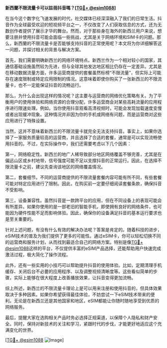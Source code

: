 **新西蘭不限流量卡可以註冊抖音嗎？[[TG💪+ @esim1088](https://t.me/s/esim1088)]**

在当今这个数字化飞速发展的时代，社交媒体已经深深融入了我们的日常生活。抖音作为全球最受欢迎的短视频平台之一，不仅改变了人们获取信息的方式，还为无数创作者提供了展示才华的舞台。然而，对于那些身在海外的新西兰用户来说，想要注册并使用抖音可能会面临一些挑战，尤其是关于网络环境和SIM卡的问题。那么，新西蘭的不限流量卡是否能够支持抖音的正常使用呢？本文将为你详细解答这一问题，并探讨相关的背景与解决方案。

首先，我们需要明确新西兰的网络环境特点。新西兰作为一个相对较小的国家，其通信基础设施虽然较为先进，但与全球其他发达地区相比仍存在一定差异。尤其是在移动数据流量方面，许多运营商提供的套餐虽然标榜“不限流量”，但实际上可能存在速度限制或特定应用限制的情况。这意味着即使你购买了一张新西兰的不限流量卡，也不一定能保证抖音的流畅运行。

那么，为什么会出现这样的情况呢？这主要与运营商的网络优化策略有关。为了平衡用户的使用体验和网络资源的合理分配，许多运营商会对某些高耗流量的应用程序进行限速处理。例如，当你使用抖音观看高清视频时，可能会发现加载速度变慢或者出现缓冲现象。这种情况并非因为你的手机或网络有问题，而是运营商对这些应用进行了特殊设置。

当然，这并不意味着新西兰的不限流量卡就完全无法支持抖音。事实上，如果你选择了一家服务质量较高的运营商，并且选择了合适的套餐，通常是可以实现流畅使用抖音的。不过，在实际操作中，我们还需要考虑以下几个因素：

第一，网络稳定性。新西兰的地广人稀导致部分地区网络覆盖不够完善，尤其是在偏远山区或乡村地带，信号强度可能不足以支撑抖音的正常运行。因此，在选择不限流量卡之前，建议先查询该地区的网络覆盖情况。

第二，套餐细节。不同的运营商提供的不限流量套餐内容可能有所不同，有些套餐可能对特定应用进行了限制。因此，在购买前一定要仔细阅读套餐条款，确保抖音不受影响。

第三，设备兼容性。虽然抖音是一款跨平台的应用，但在不同设备上的表现可能会有所差异。如果你使用的是一部老旧的智能手机，即使拥有良好的网络条件，也可能因为硬件性能不足而影响体验。因此，确保你的设备满足抖音的基本运行要求也是至关重要的。

针对上述问题，有没有什么有效的解决办法呢？答案是肯定的。随着科技的进步，eSIM技术的普及为我们提供了更多的可能性。通过eSIM卡，你可以轻松切换不同的运营商和服务计划，从而找到最适合自己的网络方案。特别是像[TG💪+ @esim1088](https://t.me/s/esim1088)这样的平台，不仅提供丰富的eSIM产品选择，还能帮助用户快速完成激活过程，极大简化了操作流程。

此外，还有一些实用的小技巧可以帮助提升抖音的使用体验。比如，定期清理手机缓存、关闭后台不必要的应用程序、以及调整视频清晰度等。这些看似简单的步骤，实际上能够在很大程度上改善播放效果，让抖音变得更加流畅。

综上所述，新西兰的不限流量卡理论上是可以用来注册和使用抖音的，但具体效果取决于多种因素。如果你希望获得最佳体验，不妨尝试一下eSIM技术带来的便利。无论是在新西兰还是其他国家和地区，eSIM都能让你随时随地享受到优质的网络服务。

最后，提醒大家在选购相关产品时务必选择正规渠道，以保障个人隐私和财产安全。同时，保持对新技术的关注和学习，紧跟时代的步伐，才能更好地适应这个充满变化的世界。

[[TG💪+ @esim1088](https://t.me/s/esim1088) ![Image](https://i.postimg.cc/4NQfJmqS/Snipaste-2025-05-13-00-14-12.png)]